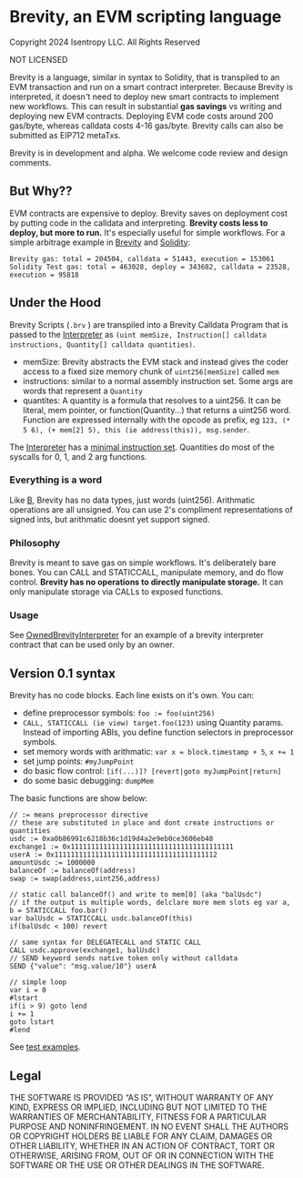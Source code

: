 # Brevity, an EVM scripting language

Copyright 2024 Isentropy LLC. All Rights Reserved

NOT LICENSED



Brevity is a language, similar in syntax to Solidity, that is transpiled to an EVM transaction and run on a smart contract interpreter. Because Brevity is interpreted, it doesn't need to deploy new smart contracts to implement new workflows. This can result in substantial **gas savings** vs writing and deploying new EVM contracts. Deploying EVM code costs around 200 gas/byte, whereas calldata costs 4-16 gas/byte. Brevity calls can also be submitted as EIP712 metaTxs.

Brevity is in development and alpha. We welcome code review and design comments.

## But Why??
EVM contracts are expensive to deploy. Brevity saves on deployment cost by putting code in the calldata and interpreting. **Brevity costs less to deploy, but more to run.** It's especially useful for simple workflows. For a simple arbitrage example in [Brevity](test/briefs/example.brv) and [Solidity](contracts/Arb.sol):
```
Brevity gas: total = 204504, calldata = 51443, execution = 153061
Solidity Test gas: total = 463028, deploy = 343682, calldata = 23528, execution = 95818
```

## Under the Hood
Brevity Scripts (```.brv``` ) are transpiled into a Brevity Calldata Program that is passed to the [Interpreter](contracts/LibInterpreter.sol) as ```(uint memSize, Instruction[] calldata instructions, Quantity[] calldata quantities)```. 

- memSize: Brevity abstracts the EVM stack and instead gives the coder access to a fixed size memory chunk of ```uint256[memSize]``` called ```mem```
- instructions: similar to a normal assembly instruction set. Some args are words that represent a ```Quantity```
- quantites: A quantity is a formula that resolves to a uint256. It can be literal, mem pointer, or function(Quantity...) that returns a uint256 word. Function are expressed internally with the opcode as prefix, eg  ```123, (* 5 6), (+ mem[2] 5), this (ie address(this)), msg.sender```.

The [Interpreter](contracts/LibInterpreter.sol) has a [minimal instruction set](contracts/LibInterpreter.sol#L13). Quantities do most of the syscalls for 0, 1, and 2 arg functions. 

### Everything is a word
Like [B](https://en.wikipedia.org/wiki/B_(programming_language)), Brevity has no data types, just words (uint256). Arithmatic operations are all unsigned. You can use 2's compliment representations of signed ints, but arithmatic doesnt yet support signed.

### Philosophy
Brevity is meant to save gas on simple workflows. It's deliberately bare bones.  You can CALL and STATICCALL, manipulate memory, and do flow control. **Brevity has no operations to directly manipulate storage.** It can only manipulate storage via CALLs to exposed functions. 

### Usage
See [OwnedBrevityInterpreter](contracts/OwnedBrevityInterpreter.sol) for an example of a brevity interpreter contract that can be used only by an owner.

## Version 0.1 syntax
Brevity has no code blocks. Each line exists on it's own. You can:
 - define preprocessor symbols: ``foo := foo(uint256)``
 - ``CALL, STATICCALL (ie view) target.foo(123)`` using Quantity params. Instead of importing ABIs, you define function selectors in preprocessor symbols.
 - set memory words with arithmatic: ``var x = block.timestamp + 5``, ``x += 1``
 - set jump points: ``#myJumpPoint``
 - do basic flow control: ``[if(...)]? [revert|goto myJumpPoint|return]``
 - do some basic debugging: ``dumpMem``

The basic functions are show below:
```
// := means preprocessor directive
// these are substituted in place and dont create instructions or quantities
usdc := 0xa0b86991c6218b36c1d19d4a2e9eb0ce3606eb48
exchange1 := 0x1111111111111111111111111111111111111111
userA := 0x1111111111111111111111111111111111111112
amountUsdc := 1000000
balanceOf := balanceOf(address)
swap := swap(address,uint256,address)

// static call balanceOf() and write to mem[0] (aka "balUsdc") 
// if the output is multiple words, delclare more mem slots eg var a, b = STATICCALL foo.bar()
var balUsdc = STATICCALL usdc.balanceOf(this)
if(balUsdc < 100) revert

// same syntax for DELEGATECALL and STATIC CALL
CALL usdc.approve(exchange1, balUsdc)
// SEND keyword sends native token only without calldata
SEND {"value": "msg.value/10"} userA

// simple loop
var i = 0
#lstart
if(i > 9) goto lend
i += 1
goto lstart
#lend
```
See [test examples](test/briefs/).


## Legal

THE SOFTWARE IS PROVIDED “AS IS”, WITHOUT WARRANTY OF ANY KIND, EXPRESS OR IMPLIED, INCLUDING BUT NOT LIMITED TO THE WARRANTIES OF MERCHANTABILITY, FITNESS FOR A PARTICULAR PURPOSE AND NONINFRINGEMENT. IN NO EVENT SHALL THE AUTHORS OR COPYRIGHT HOLDERS BE LIABLE FOR ANY CLAIM, DAMAGES OR OTHER LIABILITY, WHETHER IN AN ACTION OF CONTRACT, TORT OR OTHERWISE, ARISING FROM, OUT OF OR IN CONNECTION WITH THE SOFTWARE OR THE USE OR OTHER DEALINGS IN THE SOFTWARE.